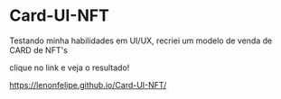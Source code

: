 # Card-UI-NFT

Testando minha habilidades em UI/UX, recriei um modelo de venda de CARD de NFT's

clique no link e veja o resultado!

https://lenonfelipe.github.io/Card-UI-NFT/
